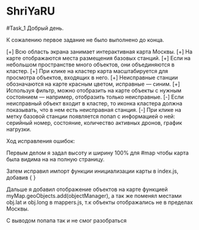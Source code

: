 # ShriYaRU

#Task_1
Добрый день.

К сожалению первое задание не было выполнено до конца.

[+] Всю область экрана занимает интерактивная карта Москвы.
[+] На карте отображаются места размещения базовых станций.
[+] Если на небольшом пространстве много объектов, они объединяются в кластер. 
[+] При клике на кластер карта масштабируется для просмотра объектов, входящих в него.
[+] Неисправные станции обозначаются на карте красным цветом, исправные — синим.
[+] Используя фильтр, можно отобразить на карте объекты с нужным состоянием — например, отобразить только неисправные. 
[-] Если неисправный объект входит в кластер, то иконка кластера должна показывать, что в нем есть неисправная станция.
[-] При клике на метку базовой станции появляется попап с информацией о ней: серийный номер, состояние, количество активных дронов, график нагрузки.

Ход исправления ошибок:

Первым делом я задал высоту и ширину 100% для #map чтобы карта была видима на на полную страницу.

Затем исправил импорт функции инициализации карты в index.js, добавив { }

Дальше я добавил отображение объектов на карте функцией myMap.geoObjects.add(objectManager), 
а так же поменял местами obj.lat и obj.long в mappers.js, т.к объекты отображались не в пределах Москвы.

С выводом попапа так и не смог разобраться
